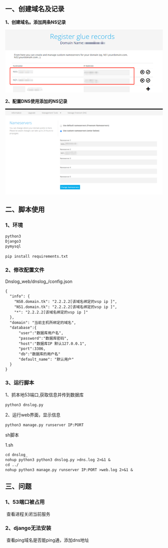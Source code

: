 

## 一、创建域名及记录



**1、创建域名。添加两条NS记录**

![image-20220608103244675](Readme/clipboard.png)

**2、配置DNS使用添加的NS记录**

![image-20220608103244675](Readme/image-20220608103244675.png)

## 二、脚本使用

### 1、环境


```
python3
Django3
pymysql

pip install requirements.txt 
```

### 2、修改配置文件

Dnslog_web/dnslog_/config.json

```
{
  "info": {
    "NS0.domain.tk": "2.2.2.2[该域名绑定的vsp ip ]",
    "NS1.domain.tk": "2.2.2.2[该域名绑定的vsp ip ]",
    "*": "2.2.2.2[该域名绑定的vsp ip ]"
  },
  "domain": "当前主机所绑定的域名",
  "database":{
	  "user":"数据库用户名",
	  "password":"数据库密码",
	  "host":"数据库IP 默认127.0.0.1",
	  "port":3306,
	  "db":"数据库的用户名"
	  "default_name": "默认用户"
  }
}
```

### 3、运行脚本

1、抓本地53端口,获取信息并传到数据库

```
python3 dnslog.py
```



2、运行web界面，显示信息

```
python3 manage.py runserver IP:PORT
```



sh脚本

1.sh

```
cd dnslog_
nohup python3 python3 dnslog.py >dns.log 2>&1 &
cd ../
nohup python3 manage.py runserver IP:PORT >web.log 2>&1 &
```



## 三、问题

### 1、53端口被占用

​	查看进程关闭当前服务

### 2、django无法安装

​	查看ping域名是否能ping通，添加dns地址
